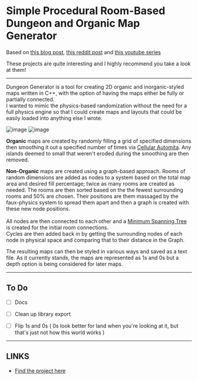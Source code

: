 # Simple Procedural Room-Based Dungeon and Organic Map Generator

Based on [this blog post](https://www.gamasutra.com/blogs/AAdonaac/20150903/252889/Procedural_Dungeon_Generation_Algorithm.php), [this reddit post](https://www.reddit.com/r/gamedev/comments/1dlwc4/procedural_dungeon_generation_algorithm_explained/) and [this youtube series](https://www.youtube.com/watch?v=eJEpeUH1EMg)

These projects are quite interesting and I highly recommend you take a look at them!

---------------------

Dungeon Generator is a tool for creating 2D organic and inorganic-styled maps written in C++, with the option of having the maps either be fully or partially connected.<br>
I wanted to mimic the physics-based randomization without the need for a full physics engine so that I could create maps and layouts that could be easily loaded into anything else I wrote.

![image](/projects/dungeon-generator/sample_04.png "organic style") 
![image](/projects/dungeon-generator/sample_03.png "inorganic style") 

<b>Organic</b> maps are created by randomly filling a grid of specified dimensions then smoothing it out a specified number of times via [Cellular Automita](https://en.wikipedia.org/wiki/Cellular_automaton). Any islands deemed to small that weren't eroded during the smoothing are then removed.

<b>Non-Organic</b> maps are created using a graph-based approach. Rooms of random dimensions are added as nodes to a system based on the total map area and desired fill percentage; twice as many rooms are created as needed. The rooms are then sorted based on the the fewest surrounding rooms and 50% are chosen. Their positions are them massaged by the faux-physics system to spread them apart and then a graph is created with these new node positions.<br><br>
All nodes are then connected to each other and a [Minimum Spanning Tree](https://en.wikipedia.org/wiki/Minimum_spanning_tree) is created for the initial room connections.<br>
Cycles are then added back in by getting the surrounding nodes of each node in physical space and comparing that to their distance in the Graph.


The resulting maps can then be styled in various ways and saved as a text file. As it currently stands, the maps are represented as 1s and 0s but a depth option is being considered for later maps.

---------------------

## To Do

- [ ] Docs
- [ ] Clean up library export
- [ ] Flip 1s and 0s ( 0s look better for land when you're looking at it, but that's just not how this world works )


---------------------

## LINKS

* [Find the project here](https://github.com/Ferrohound/Dungeon)
